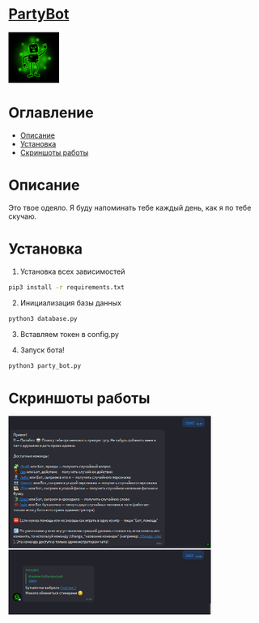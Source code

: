 # [PartyBot](https://icq.im/PartyBot)

<a href="https://icq.im/PartyBot"><img src="https://github.com/ICQ-BOTS/party_bot/blob/main/PartyBot.png" width="100" height="100"></a>

# Оглавление 
 - [Описание](https://github.com/ICQ-BOTS/party_bot#описание)
 - [Установка](https://github.com/ICQ-BOTS/party_bot#установка)
 - [Скриншоты работы](https://github.com/ICQ-BOTS/party_bot#скриншоты-работы)

# Описание
Это твое одеяло. Я буду напоминать тебе каждый день, как я по тебе скучаю.

# Установка

1. Установка всех зависимостей 
```bash
pip3 install -r requirements.txt
```

2. Инициализация базы данных
```bash
python3 database.py
```

3. Вставляем токен в config.py

4. Запуск бота!
```bash
python3 party_bot.py
```
 
# Скриншоты работы
<img src="https://github.com/ICQ-BOTS/party_bot/blob/main/img/1.png" width="400">
<img src="https://github.com/ICQ-BOTS/party_bot/blob/main/img/2.png" width="400">